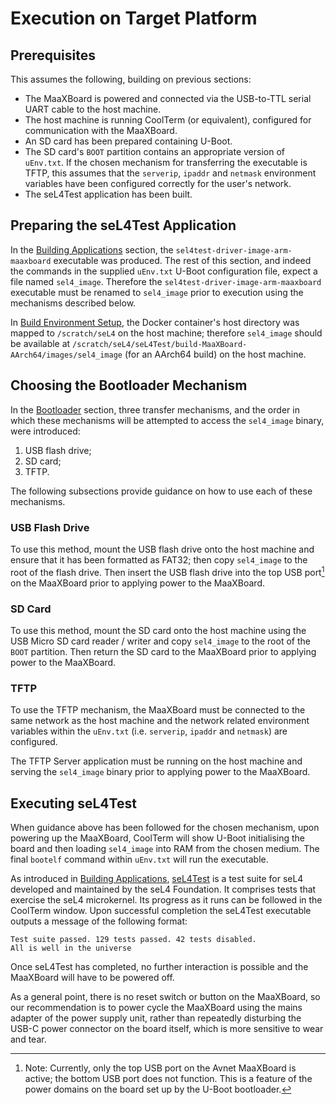 # Execution on Target Platform

## Prerequisites

This assumes the following, building on previous sections:

- The MaaXBoard is powered and connected via the USB-to-TTL serial UART cable to the host machine.
- The host machine is running CoolTerm (or equivalent), configured for communication with the MaaXBoard.
- An SD card has been prepared containing U-Boot.
- The SD card's `BOOT` partition contains an appropriate version of `uEnv.txt`. If the chosen mechanism for transferring the executable is TFTP, this assumes that the `serverip`, `ipaddr` and `netmask` environment variables have been configured correctly for the user's network.
- The seL4Test application has been built.

## Preparing the seL4Test Application

In the [Building Applications](building_applications.md) section, the `sel4test-driver-image-arm-maaxboard` executable was produced. The rest of this section, and indeed the commands in the supplied `uEnv.txt` U-Boot configuration file, expect a file named `sel4_image`. Therefore the `sel4test-driver-image-arm-maaxboard` executable must be renamed to `sel4_image` prior to execution using the mechanisms described below.

In [Build Environment Setup](build_environment_setup.md), the Docker container's host directory was mapped to `/scratch/seL4` on the host machine; therefore `sel4_image` should be available at `/scratch/seL4/seL4Test/build-MaaXBoard-AArch64/images/sel4_image` (for an AArch64 build) on the host machine.

## Choosing the Bootloader Mechanism

In the [Bootloader](bootloader.md) section, three transfer mechanisms, and the order in which these mechanisms will be attempted to access the `sel4_image` binary, were introduced:

1. USB flash drive;
2. SD card;
3. TFTP.

The following subsections provide guidance on how to use each of these mechanisms.

### USB Flash Drive

To use this method, mount the USB flash drive onto the host machine and ensure that it has been formatted as FAT32; then copy `sel4_image` to the root of the flash drive. Then insert the USB flash drive into the top USB port[^1] on the MaaXBoard prior to applying power to the MaaXBoard.

[^1]: Note: Currently, only the top USB port on the Avnet MaaXBoard is active; the bottom USB port does not function. This is a feature of the power domains on the board set up by the U-Boot bootloader.

### SD Card

To use this method, mount the SD card onto the host machine using the USB Micro SD card reader / writer and copy `sel4_image` to the root of the `BOOT` partition. Then return the SD card to the MaaXBoard prior to applying power to the MaaXBoard.

### TFTP

To use the TFTP mechanism, the MaaXBoard must be connected to the same network as the host machine and the network related environment variables within the `uEnv.txt` (i.e. `serverip`, `ipaddr` and `netmask`) are configured.

The TFTP Server application must be running on the host machine and serving the `sel4_image` binary prior to applying power to the MaaXBoard.

## Executing seL4Test

When guidance above has been followed for the chosen mechanism, upon powering up the MaaXBoard, CoolTerm will show U-Boot initialising the board and then loading `sel4_image` into RAM from the chosen medium. The final `bootelf` command within `uEnv.txt` will run the executable.

As introduced in [Building Applications](building_applications.md), [seL4Test](https://docs.sel4.systems/projects/sel4test) is a test suite for seL4 developed and maintained by the seL4 Foundation. It comprises tests that exercise the seL4 microkernel. Its progress as it runs can be followed in the CoolTerm window. Upon successful completion the seL4Test executable outputs a message of the following format:

```text
Test suite passed. 129 tests passed. 42 tests disabled.
All is well in the universe
```

Once seL4Test has completed, no further interaction is possible and the MaaXBoard will have to be powered off.

As a general point, there is no reset switch or button on the MaaXBoard, so our recommendation is to power cycle the MaaXBoard using the mains adapter of the power supply unit, rather than repeatedly disturbing the USB-C power connector on the board itself, which is more sensitive to wear and tear.
